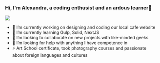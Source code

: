 ### Hi, I'm Alexandra, a coding enthusist and an ardous learner👋
<img src="https://github.com/AlexaBailey/AlexaBailey/assets/93386868/184bcf59-be16-4a1a-8f30-39daad0e93f5"/>

- 🔭 I’m currently working on designing and coding our local cafe website
- 🌱 I’m currently learning Gulp, Solid, NextJS
- 👯 I’m looking to collaborate on new projects with like-minded geeks
- 🤔 I’m looking for help with anything I have competence in
- ⚡ Art School certificate, took photography courses and passionate about foreign languages and cultures
<!--
**AlexaBailey/AlexaBailey** is a ✨ _special_ ✨ repository because its `README.md` (this file) appears on your GitHub profile.

Here are some ideas to get you started:


-->
